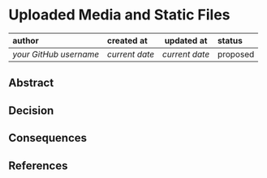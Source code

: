# Uploaded Media and Static Files

| author                 | created at     | updated at     | status   |
|:-----------------------|:---------------|----------------|:---------|
| _your GitHub username_ | _current date_ | _current date_ | proposed |

## Abstract

<!-- The abstract is a short (~50 to ~200 word) description of the issue being
addressed. -->

## Decision

<!-- The technical portion of the ADR should explain the technical details of
the decision, maybe using diagrams. -->

## Consequences

<!-- What becomes easier or more difficult to do and any risks introduced by
the decision that will need to be mitigated. -->

## References

<!-- Links to relevant documents, discussions, issues, or decisions. -->
